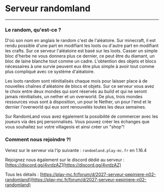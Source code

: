 # Serveur randomland

-----

### Le random, qu'est-ce ?

D'où son nom en anglais le random c'est de l'aléatoire. Sur minecraft, il est rendu possible d'une part en modifiant les loots ou d'autre part en modifiant les crafts. Sur ce serveur l'aléatoire est basé sur les loots. Casser un simple bloc d'herbe ne vous donnera plus ce dernier, ce peut être du diamant, un bloc de laine blanche tout comme un cadre. L'obtention des objets et blocs nécessaires à une survie peuvent eux être plus simple à avoir tout comme plus compliqué avec ce système d'aléatoire.

Les loots random sont réinitialisés chaque mois pour laisser place à de nouvelles chaînes d'aléatoire de blocs et objets.
Sur ce serveur vous avez le choix entre deux mondes qui sont réservés au build et qui ne seront jamais réinitialisés, un nether et un overworld.
De plus, trois mondes ressources vous sont à disposition, un pour le Nether, un pour l'end et le dernier l'overworld qui eux sont renouvelés toutes les deux semaines.

Sur RandomLand vous avez également la possibilité de commercer avec les joueurs via des pnj personnalisés. Vous pouvez créer les échanges que vous souhaitez sur votre villageois et ainsi créer un "shop"!

### Comment nous rejoindre ?!

Venez sur le serveur via l'ip suivante : `randomland.play-mc.fr` en 1.16.4

Rejoignez nous également sur le discord dédié au serveur : [https://discord.gg/4vrdzAZ](https://discord.gg/4vrdzAZ)

Tous les détails : [https://play-mc.fr/forum/d/2027-serveur-pepiniere-n02-randomland](https://play-mc.fr/forum/d/2027-serveur-pepiniere-n02-randomland)